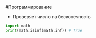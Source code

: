 #Программирование 
- Проверяет число на бесконечность 
```python
import math
print(math.isinf(math.inf)) # True
```